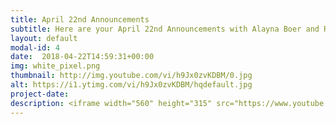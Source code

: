 ```yaml
---
title: April 22nd Announcements
subtitle: Here are your April 22nd Announcements with Alayna Boer and Richie Runnells!
layout: default
modal-id: 4 
date:  2018-04-22T14:59:31+00:00
img: white_pixel.png
thumbnail: http://img.youtube.com/vi/h9Jx0zvKDBM/0.jpg
alt: https://i1.ytimg.com/vi/h9Jx0zvKDBM/hqdefault.jpg
project-date: 
description: <iframe width="560" height="315" src="https://www.youtube.com/embed/h9Jx0zvKDBM" frameborder="0" allowfullscreen></iframe> 
---
```

